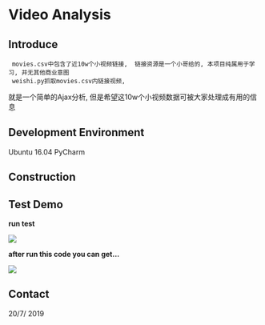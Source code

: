 
# Video Analysis
## Introduce
	 movies.csv中包含了近10w个小视频链接,  链接资源是一个小哥给的, 本项目纯属用于学习, 并无其他商业意图
	 weishi.py抓取movies.csv内链接视频,
就是一个简单的Ajax分析, 但是希望这10w个小视频数据可被大家处理成有用的信息

	
## Development Environment
Ubuntu 16.04
PyCharm 
## Construction

## Test Demo
**run test**


![](https://github.com/99Kies/VideoAnalysis/blob/master/img/test.png?raw=true) 

**after run this code you can get...**

![](https://github.com/99Kies/VideoAnalysis/blob/master/img/video_download.png?raw=true) 


## Contact

 20/7/ 2019 
